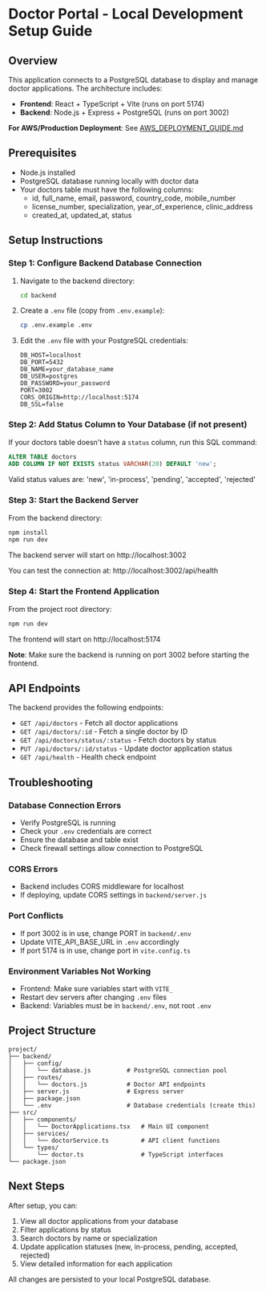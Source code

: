# Doctor Portal - Local Development Setup Guide

## Overview
This application connects to a PostgreSQL database to display and manage doctor applications. The architecture includes:
- **Frontend**: React + TypeScript + Vite (runs on port 5174)
- **Backend**: Node.js + Express + PostgreSQL (runs on port 3002)

**For AWS/Production Deployment**: See [AWS_DEPLOYMENT_GUIDE.md](./AWS_DEPLOYMENT_GUIDE.md)

## Prerequisites
- Node.js installed
- PostgreSQL database running locally with doctor data
- Your doctors table must have the following columns:
  - id, full_name, email, password, country_code, mobile_number
  - license_number, specialization, year_of_experience, clinic_address
  - created_at, updated_at, status

## Setup Instructions

### Step 1: Configure Backend Database Connection

1. Navigate to the backend directory:
   ```bash
   cd backend
   ```

2. Create a `.env` file (copy from `.env.example`):
   ```bash
   cp .env.example .env
   ```

3. Edit the `.env` file with your PostgreSQL credentials:
   ```
   DB_HOST=localhost
   DB_PORT=5432
   DB_NAME=your_database_name
   DB_USER=postgres
   DB_PASSWORD=your_password
   PORT=3002
   CORS_ORIGIN=http://localhost:5174
   DB_SSL=false
   ```

### Step 2: Add Status Column to Your Database (if not present)

If your doctors table doesn't have a `status` column, run this SQL command:

```sql
ALTER TABLE doctors
ADD COLUMN IF NOT EXISTS status VARCHAR(20) DEFAULT 'new';
```

Valid status values are: 'new', 'in-process', 'pending', 'accepted', 'rejected'

### Step 3: Start the Backend Server

From the backend directory:

```bash
npm install
npm run dev
```

The backend server will start on http://localhost:3002

You can test the connection at: http://localhost:3002/api/health

### Step 4: Start the Frontend Application

From the project root directory:

```bash
npm run dev
```

The frontend will start on http://localhost:5174

**Note**: Make sure the backend is running on port 3002 before starting the frontend.

## API Endpoints

The backend provides the following endpoints:

- `GET /api/doctors` - Fetch all doctor applications
- `GET /api/doctors/:id` - Fetch a single doctor by ID
- `GET /api/doctors/status/:status` - Fetch doctors by status
- `PUT /api/doctors/:id/status` - Update doctor application status
- `GET /api/health` - Health check endpoint

## Troubleshooting

### Database Connection Errors
- Verify PostgreSQL is running
- Check your `.env` credentials are correct
- Ensure the database and table exist
- Check firewall settings allow connection to PostgreSQL

### CORS Errors
- Backend includes CORS middleware for localhost
- If deploying, update CORS settings in `backend/server.js`

### Port Conflicts
- If port 3002 is in use, change PORT in `backend/.env`
- Update VITE_API_BASE_URL in `.env` accordingly
- If port 5174 is in use, change port in `vite.config.ts`

### Environment Variables Not Working
- Frontend: Make sure variables start with `VITE_`
- Restart dev servers after changing `.env` files
- Backend: Variables must be in `backend/.env`, not root `.env`

## Project Structure

```
project/
├── backend/
│   ├── config/
│   │   └── database.js          # PostgreSQL connection pool
│   ├── routes/
│   │   └── doctors.js           # Doctor API endpoints
│   ├── server.js                # Express server
│   ├── package.json
│   └── .env                     # Database credentials (create this)
├── src/
│   ├── components/
│   │   └── DoctorApplications.tsx   # Main UI component
│   ├── services/
│   │   └── doctorService.ts         # API client functions
│   └── types/
│       └── doctor.ts                # TypeScript interfaces
└── package.json
```

## Next Steps

After setup, you can:
1. View all doctor applications from your database
2. Filter applications by status
3. Search doctors by name or specialization
4. Update application statuses (new, in-process, pending, accepted, rejected)
5. View detailed information for each application

All changes are persisted to your local PostgreSQL database.
